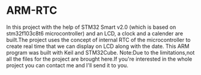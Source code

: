 # ARM-RTC

In this project with the help of STM32 Smart v2.0 (which is based on stm32f103c8t6 microcontroller) and an LCD, a clock and a calender are built.The project uses the concept of internal RTC of the microcontroller to create real time that we can display on LCD along with the date.
This ARM program was built with Keil and STM32Cube.
Note:Due to the limitations,not all the files for the project are brought here.If you're interested in the whole project you can contact me and I'll send it to you.

